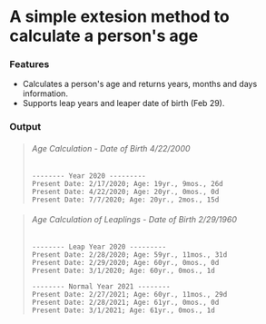 # A simple extesion method to calculate a person's age
### Features
* Calculates a person's age and returns years, months and days information.
* Supports leap years and leaper date of birth (Feb 29).

### Output

> ###### Age Calculation - Date of Birth 4/22/2000
> ```
> -------- Year 2020 ---------
> Present Date: 2/17/2020; Age: 19yr., 9mos., 26d
> Present Date: 4/22/2020; Age: 20yr., 0mos., 0d
> Present Date: 7/7/2020; Age: 20yr., 2mos., 15d
> ```

> ###### Age Calculation of Leaplings - Date of Birth 2/29/1960
> ```
> -------- Leap Year 2020 ---------
> Present Date: 2/28/2020; Age: 59yr., 11mos., 31d
> Present Date: 2/29/2020; Age: 60yr., 0mos., 0d
> Present Date: 3/1/2020; Age: 60yr., 0mos., 1d
> 
> -------- Normal Year 2021 --------
> Present Date: 2/27/2021; Age: 60yr., 11mos., 29d
> Present Date: 2/28/2021; Age: 61yr., 0mos., 0d
> Present Date: 3/1/2021; Age: 61yr., 0mos., 1d
> ```
